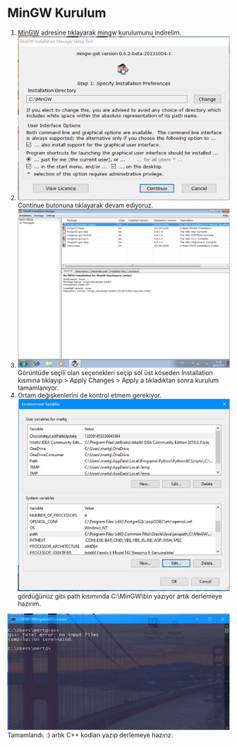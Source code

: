 # MinGW Kurulum

 1. [MinGW](https://sourceforge.net/projects/mingw/) adresine tıklayarak mingw kurulumunu indirelim.
 2. ![burada hiçbir değişikli yapmadan Countinue butonuna tıklayıp devam ediyoruz.](https://github.com/mgolcu00/cpp-dersleri/blob/master/img/mingw-kurulum1.JPG?raw=true)
 Continue butonuna tıklayarak devam ediyoruz.
 3. ![enter image description here](https://github.com/mgolcu00/cpp-dersleri/blob/master/img/mingw-kurulum2.png?raw=true)
Görüntüde  seçili  olan seçenekleri seçip sol üst köseden Installation kısmına tıklayıp > Apply Changes > Apply a tıkladıktan sonra kurulum tamamlanıyor.
 4. Ortam değişkenlerini de kontrol etmem gerekiyor.
![enter image description here](https://github.com/mgolcu00/cpp-dersleri/blob/master/img/mingw-kurulum3.JPG?raw=true)
gördüğünüz gibi path kısımında C:\MinGW\bin yazıyor artık derlemeye hazırım.

![enter image description here](https://github.com/mgolcu00/cpp-dersleri/blob/master/img/mingw-kurulum4.JPG?raw=true)
Tamamlandı. :) artık C++ kodları yazıp derlemeye hazırız.